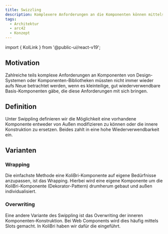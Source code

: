 ```yaml
---
title: Swizzling
description: Komplexere Anforderungen an die Komponenten können mittels Swippling ermöglicht werden.
tags:
  - Architektur
  - arc42
  - Konzept
---
```


import { KolLink } from '@public-ui/react-v19';

## Motivation

Zahlreiche teils komplexe Anforderungen an Komponenten von Design-Systemen oder Komponenten-Bibliotheken müssten nicht immer wieder aufs Neue betrachtet werden, wenn es kleinteilige, gut wiederverwendbare Basis-Komponenten gäbe, die diese Anforderungen mit sich bringen.

## Definition

Unter Swippling definieren wir die Möglichkeit eine vorhandene Komponente entweder von Außen modifizieren zu können oder die innere Konstruktion zu ersetzen. Beides zahlt in eine hohe Wiederverwendbarkeit ein.

## Varianten

### Wrapping

Die einfachste Methode eine KoliBri-Komponente auf eigene Bedürfnisse anzupassen, ist das Wrapping. Hierbei wird eine eigene Komponente um die KoliBri-Komponente (Dekorator-Pattern) drumherum gebaut und außen individualisiert.

### Overwriting

Eine andere Variante des Swippling ist das Overwriting der inneren Komponenten-Konstruktion. Bei Web Components wird dies häufig mittels Slots gemacht. In KoliBri haben wir dafür die <KolLink _label="Expert-Slots" _href="expert-slot" /> eingeführt.
